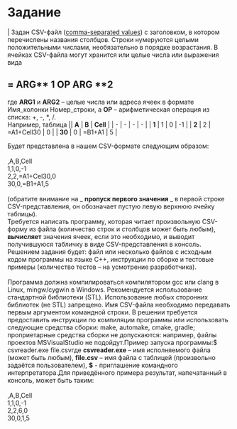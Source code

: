 # Задание

| Задан CSV-файл ([comma-separated values](https://ru.wikipedia.org/wiki/CSV)) с заголовком, в котором перечислены названия столбцов. Строки нумеруются целыми положительными числами, необязательно в порядке возрастания. В ячейках CSV-файла могут хранится или целые числа или выражения вида
## = **ARG**** 1 ****OP**** ARG ****2**
где **ARG1** и **ARG2** – целые числа или адреса ячеек в формате Имя\_колонки Номер\_строки, а **OP** – арифметическая операция из списка: +, -, \*, /. \
Например, таблица
|| **A** | **B** | **Cell** |
| - | - | - | - |
| **1** | 1 | 0 | -1 |
| **2** | 2 | =A1+Cell30 | 0 |
| **30** | 0 | =B1+A1 | 5 |

Будет представлена в нашем CSV-формате следующим образом:\
\
,A,B,Cell \
1,1,0,-1 \
2,2,=A1+Cel30,0 \
30,0,=B1+A1,5 \
\
(обратите внимание на _ **пропуск первого значения** _ в первой строке CSV-представления, он обозначает пустую левую верхнюю ячейку таблицы).\
Требуется написать программу, которая читает произвольную CSV-форму из файла (количество строк и столбцов может быть любым), **вычисляет** значения ячеек, если это необходимо, и выводит получившуюся табличку в виде CSV-представления в консоль. Решением задания будет: файл или несколько файлов с исходным кодом программы на языке C++, инструкции по сборке и тестовые примеры (количество тестов – на усмотрение разработчика).\
\
Программа должна компилироваться компилятором gcc или clang в Linux, mingw/cygwin в Windows. Рекомендуется использование стандартной библиотеки (STL). Использование любых сторонних библиотек (не STL) запрещено. Имя CSV-файла необходимо передавать первым аргументом командной строки. В решении требуется предоставить инструкции по компиляции программы или использовать следующие средства сборки: make, automake, cmake, gradle; проприетарные средства сборки не допускаются: например, файлы проектов MSVisualStudio не подойдут.Пример запуска программы:$ csvreader.exe file.csvгде **csvreader.exe** – имя исполняемого файла (может быть любым), **file.csv** – имя файла с таблицей (произвольно задаётся пользователем), **$** - приглашение командного интерпретатора.Для приведённого примера результат, напечатанный в консоль, может быть таким:\
\
,A,B,Cell \
1,1,0,-1 \
2,2,6,0 \
30,0,1,5

